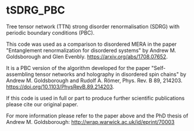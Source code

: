 # tSDRG_PBC
Tree tensor network (TTN) strong disorder renormalisation (SDRG) with periodic boundary conditions (PBC).

This code was used as a comparison to disordered MERA in the paper "Entanglement renormalization for disordered systems" by Andrew M. Goldsborough and Glen Evenbly. https://arxiv.org/abs/1708.07652.

It is a PBC version of the algorithm developed for the paper "Self-assembling tensor networks and holography in disordered spin chains" by Andrew M. Goldsborough and Rudolf A. Römer, Phys. Rev. B 89, 214203. https://doi.org/10.1103/PhysRevB.89.214203. 

If this code is used in full or part to produce further scientific publications please cite our original paper.

For more information please refer to the paper above and the PhD thesis of Andrew M. Goldsborough: http://wrap.warwick.ac.uk/id/eprint/70003





